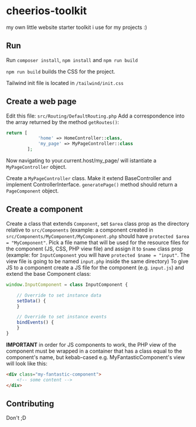 # cheerios-toolkit
my own little website starter toolkit i use for my projects :)

## Run
Run `composer install`, `npm install` and `npm run build`

`npm run build` builds the CSS for the project.

Tailwind init file is located in `/tailwind/init.css`

## Create a web page
Edit this file: `src/Routing/DefaultRouting.php`
Add a correspondence into the array returned by the method `getRoutes()`:
```php
return [
            'home' => HomeController::class,
            'my_page' => MyPageController::class
        ];
```

Now navigating to your.current.host/my_page/ will istantiate a `MyPageController` object.

Create a `MyPageController` class. Make it extend BaseController and implement ControllerInterface. `generatePage()` method should return a `PageComponent` object.


## Create a component

Create a class that extends `Component`, set `$area` class prop as the directory relative to `src/Components` (example: a component created in `src/Components/MyComponent/MyComponent.php` should have `protected $area = "MyComponent"`.
Pick a file name that will be used for the resource files for the component (JS, CSS, PHP view file) and assign it to `$name` class prop (example: for `InputComponent` you will have `protected $name = "input"`. The view file is going to be named `input.php` inside the same directory)
To give JS to a component create a JS file for the component (e.g. `input.js`) and extend the base Component class:
```js
window.InputComponent = class InputComponent {

    // Override to set instance data
    setData() {
    }

    // Override to set instance events
    bindEvents() {
    }
}
```

**IMPORTANT** in order for JS components to work, the PHP view of the component must be wrapped in a container that has a class equal to the component's name, but kebab-cased
e.g. MyFantasticComponent's view will look like this:
```html
<div class="my-fantastic-component">
    <!-- some content -->
</div>
```

## Contributing
Don't ;D
